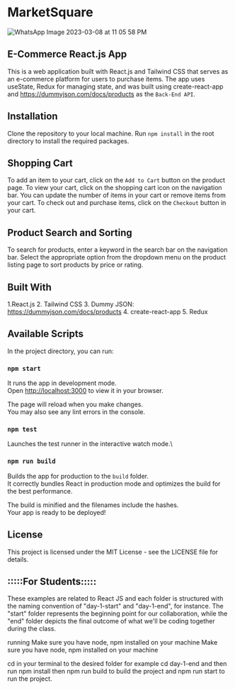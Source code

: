# MarketSquare


![WhatsApp Image 2023-03-08 at 11 05 58 PM](https://user-images.githubusercontent.com/15607302/223861582-e0816a76-09c8-4ab2-9712-593a86e3b13f.jpeg)


## E-Commerce React.js App
This is a web application built with React.js and Tailwind CSS that serves as an e-commerce platform for users to purchase items. The app uses useState, Redux for managing state, and was built using create-react-app and https://dummyjson.com/docs/products as the ``Back-End API``.


## Installation
Clone the repository to your local machine.
Run ```npm install``` in the root directory to install the required packages.

## Shopping Cart
To add an item to your cart, click on the ``Add to Cart`` button on the product page. To view your cart, click on the shopping cart icon on the navigation bar. You can update the number of items in your cart or remove items from your cart. To check out and purchase items, click on the ``Checkout`` button in your cart.

## Product Search and Sorting
To search for products, enter a keyword in the search bar on the navigation bar. Select the appropriate option from the dropdown menu on the product listing page to sort products by price or rating.

## Built With
1.React.js
2. Tailwind CSS
3. Dummy JSON: https://dummyjson.com/docs/products
4. create-react-app
5. Redux


## Available Scripts

In the project directory, you can run:

### `npm start`

It runs the app in development mode.\
Open [http://localhost:3000](http://localhost:3000) to view it in your browser.

The page will reload when you make changes.\
You may also see any lint errors in the console.

### `npm test`

Launches the test runner in the interactive watch mode.\

### `npm run build`

Builds the app for production to the `build` folder.\
It correctly bundles React in production mode and optimizes the build for the best performance.

The build is minified and the filenames include the hashes.\
Your app is ready to be deployed!


## License
This project is licensed under the MIT License - see the LICENSE file for details.


## :::::For Students:::::
These examples are related to React JS and each folder is structured with the naming convention of "day-1-start" and "day-1-end", for instance. The "start" folder represents the beginning point for our collaboration, while the "end" folder depicts the final outcome of what we'll be coding together during the class.

running
Make sure you have node, npm installed on your machine
Make sure you have node, npm installed on your machine

cd in your terminal to the desired folder for example cd day-1-end and then run npm install then npm run build to build the project and npm run start to run the project.


